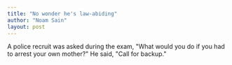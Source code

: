 ```yaml
---
title: "No wonder he's law-abiding"
author: "Noam Sain"
layout: post
---
```


A police recruit was asked during the exam, "What would you do if you had to arrest your own mother?" He said, "Call for backup."